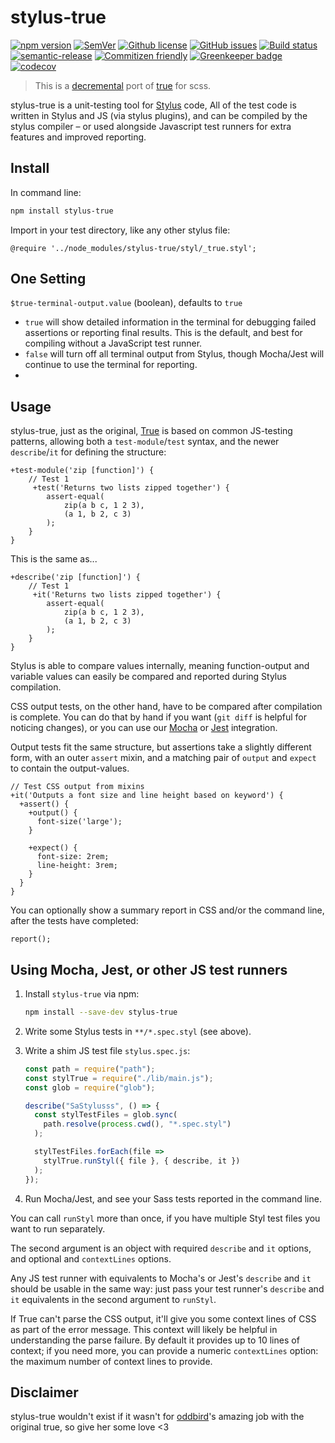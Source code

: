 # stylus-true

[![npm version](https://img.shields.io/npm/v/stylus-true.svg?maxAge=2592000)](https://www.npmjs.com/package/stylus-true)
[![SemVer](https://img.shields.io/github/tag/ghaschel/stylus-true.svg)](https://img.shields.io/github/tag/ghaschel/stylus-true.svg)
[![Github license](https://img.shields.io/badge/License-BSD%203--Clause-blue.svg)](https://opensource.org/licenses/BSD-3-Clause)
[![GitHub issues](https://img.shields.io/github/issues/ghaschel/stylus-true.svg)](https://github.com/ghaschel/vscode-angular-html/issues)
[![Build status](https://travis-ci.org/ghaschel/stylus-true.svg?branch=master)](https://travis-ci.org/ghaschel/stylus-true.svg?branch=master)
[![semantic-release](https://img.shields.io/badge/%20%20%F0%9F%93%A6%F0%9F%9A%80-semantic--release-e10079.svg)](https://github.com/semantic-release/semantic-release)
[![Commitizen friendly](https://img.shields.io/badge/commitizen-friendly-brightgreen.svg)](http://commitizen.github.io/cz-cli/)
[![Greenkeeper badge](https://badges.greenkeeper.io/ghaschel/stylus-true.svg)](https://greenkeeper.io/)
[![codecov](https://codecov.io/gh/ghaschel/stylus-true/branch/master/graph/badge.svg)](https://codecov.io/gh/ghaschel/stylus-true)

> This is a [decremental](KNOWN-ISSUES.MD) port of [true](https://github.com/oddbird/true) for scss.

stylus-true is a unit-testing tool for [Stylus](http://stylus-lang.com) code, All of the test code is written in Stylus and JS (via stylus plugins), and can be compiled by the stylus compiler – or used alongside Javascript test runners for extra features and improved reporting.

## Install

In command line:

```bash
npm install stylus-true
```

Import in your test directory, like any other stylus file:

```stylus
@require '../node_modules/stylus-true/styl/_true.styl';
```

## One Setting

`$true-terminal-output.value` (boolean), defaults to `true`

- `true` will show detailed information in the terminal for debugging failed assertions or reporting final results. This is the default, and best for compiling without a JavaScript test runner.
- `false` will turn off all terminal output from Stylus, though Mocha/Jest will continue to use the terminal for reporting.
-

## Usage

stylus-true, just as the original, [True](https://github.com/oddbird/true) is based on common JS-testing patterns, allowing both a `test-module`/`test` syntax, and the newer `describe`/`it` for defining the structure:

```stylus
+test-module('zip [function]') {
    // Test 1
     +test('Returns two lists zipped together') {
        assert-equal(
            zip(a b c, 1 2 3),
            (a 1, b 2, c 3)
        );
    }
}
```

This is the same as...

```stylus
+describe('zip [function]') {
    // Test 1
     +it('Returns two lists zipped together') {
        assert-equal(
            zip(a b c, 1 2 3),
            (a 1, b 2, c 3)
        );
    }
}
```

Stylus is able to compare values internally, meaning function-output and variable values can easily be compared and reported during Stylus compilation.

CSS output tests, on the other hand, have to be compared after compilation is complete. You can do that by hand if you want (`git diff` is helpful for noticing changes), or you can use our [Mocha](https://mochajs.org/) or [Jest](https://jestjs.io/) integration.

Output tests fit the same structure, but assertions take a slightly different form, with an outer `assert` mixin, and a matching pair of `output` and `expect` to contain the output-values.

```stylus
// Test CSS output from mixins
+it('Outputs a font size and line height based on keyword') {
  +assert() {
    +output() {
      font-size('large');
    }

    +expect() {
      font-size: 2rem;
      line-height: 3rem;
    }
  }
}
```

You can optionally show a summary report in CSS and/or the command line, after the tests have completed:

```stylus
report();
```

## Using Mocha, Jest, or other JS test runners

1. Install `stylus-true` via npm:

   ```bash
   npm install --save-dev stylus-true
   ```

2. Write some Stylus tests in `**/*.spec.styl` (see above).

3. Write a shim JS test file `stylus.spec.js`:

   ```js
   const path = require("path");
   const stylTrue = require("./lib/main.js");
   const glob = require("glob");

   describe("SaStylusss", () => {
     const stylTestFiles = glob.sync(
       path.resolve(process.cwd(), "*.spec.styl")
     );

     stylTestFiles.forEach(file =>
       stylTrue.runStyl({ file }, { describe, it })
     );
   });
   ```

4. Run Mocha/Jest, and see your Sass tests reported in the command line.

You can call `runStyl` more than once, if you have multiple Styl test files you want to run separately.

The second argument is an object with required `describe` and `it` options, and optional and `contextLines` options.

Any JS test runner with equivalents to Mocha's or Jest's `describe` and `it` should be usable in the same way: just pass your test runner's `describe` and `it` equivalents in the second argument to `runStyl`.

If True can't parse the CSS output, it'll give you some context lines of CSS as part of the error message. This context will likely be helpful in understanding the parse failure. By default it provides up to 10 lines of context; if you need more, you can provide a numeric `contextLines` option: the maximum number of context lines to provide.

## Disclaimer

stylus-true wouldn't exist if it wasn't for [oddbird](https://github.com/oddbird)'s amazing job with the original true, so give her some love <3

